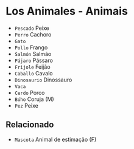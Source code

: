 # Los Animales - Animais

-   `Pescado` Peixe
-   `Perro` Cachoro
-   `Gato`
-   `Pollo` Frango
-   `Salmón` Salmão
-   `Pájaro` Pássaro
-   `Frijole` Feijão
-   `Caballo` Cavalo
-   `Dinosaurio` Dinossauro
-   `Vaca`
-   `Cerdo` Porco
-   `Búho` Coruja (M)
-   `Pez` Peixe

## Relacionado

-   `Mascota` Animal de estimação (F)
